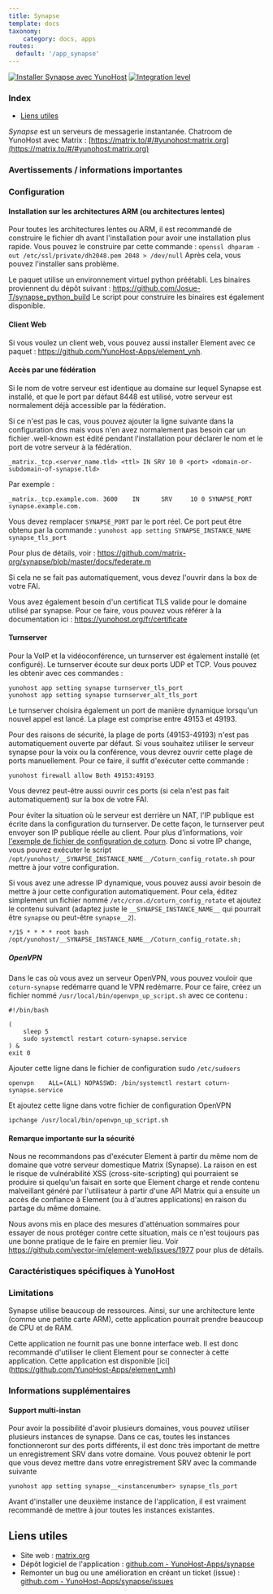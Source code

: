 ```yaml
---
title: Synapse
template: docs
taxonomy:
    category: docs, apps
routes:
  default: '/app_synapse'
---
```


[![Installer Synapse avec YunoHost](https://install-app.yunohost.org/install-with-yunohost.svg)](https://install-app.yunohost.org/?app=synapse) [![Integration level](https://dash.yunohost.org/integration/synapse.svg)](https://dash.yunohost.org/appci/app/synapse)

### Index

- [Liens utiles](#liens-utiles)

*Synapse* est un serveurs de messagerie instantanée.
Chatroom de YunoHost avec Matrix : [https://matrix.to/#/#yunohost:matrix.org](https://matrix.to/#/#yunohost:matrix.org)

### Avertissements / informations importantes

### Configuration

#### Installation sur les architectures ARM (ou architectures lentes)

Pour toutes les architectures lentes ou ARM, il est recommandé de construire le fichier dh avant l'installation pour avoir une installation plus rapide.
Vous pouvez le construire par cette commande : `openssl dhparam -out /etc/ssl/private/dh2048.pem 2048 > /dev/null`
Après cela, vous pouvez l'installer sans problème.

Le paquet utilise un environnement virtuel python préétabli. Les binaires proviennent du dépôt suivant : https://github.com/Josue-T/synapse_python_build
Le script pour construire les binaires est également disponible.

#### Client Web

Si vous voulez un client web, vous pouvez aussi installer Element avec ce paquet : https://github.com/YunoHost-Apps/element_ynh.

#### Accès par une fédération

Si le nom de votre serveur est identique au domaine sur lequel Synapse est installé, et que le port par défaut 8448 est utilisé, votre serveur est normalement déjà accessible par la fédération.

Si ce n'est pas le cas, vous pouvez ajouter la ligne suivante dans la configuration dns mais vous n'en avez normalement pas besoin car un fichier .well-known est édité pendant l'installation pour déclarer le nom et le port de votre serveur à la fédération.

```
_matrix._tcp.<server_name.tld> <ttl> IN SRV 10 0 <port> <domain-or-subdomain-of-synapse.tld>
```

Par exemple :

```
_matrix._tcp.example.com. 3600    IN      SRV     10 0 SYNAPSE_PORT synapse.example.com.
```

Vous devez remplacer `SYNAPSE_PORT` par le port réel. Ce port peut être obtenu par la commande : `yunohost app setting SYNAPSE_INSTANCE_NAME synapse_tls_port`

Pour plus de détails, voir : https://github.com/matrix-org/synapse/blob/master/docs/federate.m

Si cela ne se fait pas automatiquement, vous devez l'ouvrir dans la box de votre FAI.

Vous avez également besoin d'un certificat TLS valide pour le domaine utilisé par synapse. Pour ce faire, vous pouvez vous référer à la documentation ici : https://yunohost.org/fr/certificate

#### Turnserver

Pour la VoIP et la vidéoconférence, un turnserver est également installé (et configuré). Le turnserver écoute sur deux ports UDP et TCP. Vous pouvez les obtenir avec ces commandes :

```
yunohost app setting synapse turnserver_tls_port
yunohost app setting synapse turnserver_alt_tls_port

```

Le turnserver choisira également un port de manière dynamique lorsqu'un nouvel appel est lancé. La plage est comprise entre 49153 et 49193.

Pour des raisons de sécurité, la plage de ports (49153-49193) n'est pas automatiquement ouverte par défaut. Si vous souhaitez utiliser le serveur synapse pour la voix ou la conférence, vous devrez ouvrir cette plage de ports manuellement. Pour ce faire, il suffit d'exécuter cette commande :

```
yunohost firewall allow Both 49153:49193
```

Vous devrez peut-être aussi ouvrir ces ports (si cela n'est pas fait automatiquement) sur la box de votre FAI.

Pour éviter la situation où le serveur est derrière un NAT, l'IP publique est écrite dans la configuration du turnserver. De cette façon, le turnserver peut envoyer son IP publique réelle au client. Pour plus d'informations, voir [l'exemple de fichier de configuration de coturn](https://github.com/coturn/coturn/blob/master/examples/etc/turnserver.conf#L102-L120). Donc si votre IP change, vous pouvez exécuter le script `/opt/yunohost/__SYNAPSE_INSTANCE_NAME__/Coturn_config_rotate.sh` pour mettre à jour votre configuration.

Si vous avez une adresse IP dynamique, vous pouvez aussi avoir besoin de mettre à jour cette configuration automatiquement. Pour cela, éditez simplement un fichier nommé `/etc/cron.d/coturn_config_rotate` et ajoutez le contenu suivant (adaptez juste le `__SYNAPSE_INSTANCE_NAME__` qui pourrait être `synapse` ou peut-être `synapse__2`).

```
*/15 * * * * root bash /opt/yunohost/__SYNAPSE_INSTANCE_NAME__/Coturn_config_rotate.sh;
```

##### OpenVPN

Dans le cas où vous avez un serveur OpenVPN, vous pouvez vouloir que `coturn-synapse` redémarre quand le VPN redémarre. Pour ce faire, créez un fichier nommé `/usr/local/bin/openvpn_up_script.sh` avec ce contenu :

```
#!/bin/bash

(
    sleep 5
    sudo systemctl restart coturn-synapse.service
) &
exit 0
```

Ajouter cette ligne dans le fichier de configuration sudo `/etc/sudoers`

```
openvpn    ALL=(ALL) NOPASSWD: /bin/systemctl restart coturn-synapse.service
```

Et ajoutez cette ligne dans votre fichier de configuration OpenVPN

```
ipchange /usr/local/bin/openvpn_up_script.sh
```

#### Remarque importante sur la sécurité

Nous ne recommandons pas d'exécuter Element à partir du même nom de domaine que votre serveur domestique Matrix (Synapse). La raison en est le risque de vulnérabilité XSS (cross-site-scripting) qui pourraient se produire si quelqu'un faisait en sorte que Element charge et rende contenu malveillant généré par l'utilisateur à partir d'une API Matrix qui a ensuite un accès de confiance à Element (ou à d'autres applications) en raison du partage du même domaine.

Nous avons mis en place des mesures d'atténuation sommaires pour essayer de nous protéger contre cette situation, mais ce n'est toujours pas une bonne pratique de le faire en premier lieu. Voir https://github.com/vector-im/element-web/issues/1977 pour plus de détails.

### Caractéristiques spécifiques à YunoHost

### Limitations

Synapse utilise beaucoup de ressources. Ainsi, sur une architecture lente (comme une petite carte ARM), cette application pourrait prendre beaucoup de CPU et de RAM.

Cette application ne fournit pas une bonne interface web. Il est donc recommandé d'utiliser le client Element pour se connecter à cette application. Cette application est disponible [ici] (https://github.com/YunoHost-Apps/element_ynh)

### Informations supplémentaires

#### Support multi-instan

Pour avoir la possibilité d'avoir plusieurs domaines, vous pouvez utiliser plusieurs instances de synapse. Dans ce cas, toutes les instances fonctionneront sur des ports différents, il est donc très important de mettre un enregistrement SRV dans votre domaine. Vous pouvez obtenir le port que vous devez mettre dans votre enregistrement SRV avec la commande suivante 

```
yunohost app setting synapse__<instancenumber> synapse_tls_port
```

Avant d'installer une deuxième instance de l'application, il est vraiment recommandé de mettre à jour toutes les instances existantes.

## Liens utiles

+ Site web : [matrix.org](https://matrix.org/)
+ Dépôt logiciel de l'application : [github.com - YunoHost-Apps/synapse](https://github.com/YunoHost-Apps/synapse_ynh)
+ Remonter un bug ou une amélioration en créant un ticket (issue) : [github.com - YunoHost-Apps/synapse/issues](https://github.com/YunoHost-Apps/synapse_ynh/issues)
